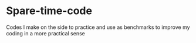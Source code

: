 # Spare-time-code
Codes I make on the side to practice and use as benchmarks to improve my coding in a more practical sense

